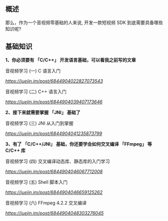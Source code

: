 ## 概述

那么，作为一个音视频零基础的人来说, 开发一款短视频 SDK 到底需要具备哪些知识呢? 





## 基础知识

**1、你必须要有 「C/C++」 开发语言基础，可以看我之前写的文章**

音视频学习 (一) C 语言入门

*https://juejin.im/post/6844904022827073543*

音视频学习 (二) C++ 语言入门

*https://juejin.im/post/6844904039407173646*



**2、接下来就需要掌握 「JNI」 基础了**

音视频学习 (三) JNI 从入门到掌握

*https://juejin.im/post/6844904041235873799*

**3、有了 「C/C++/JNI」 基础，你还要学会如何交叉编译 「FFmpeg」 等 C/C++ 库**

音视频学习 (四) 交叉编译动态库、静态库的入门学习

*https://juejin.im/post/6844904046067712008*

音视频学习 (五) Shell 脚本入门

*https://juejin.im/post/6844904046659125262*

音视频学习 (六) FFmpeg 4.2.2 交叉编译

*https://juejin.im/post/6844904048303276045*